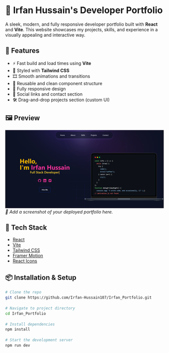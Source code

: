 # 💼 Irfan Hussain's Developer Portfolio

A sleek, modern, and fully responsive developer portfolio built with **React** and **Vite**. This website showcases my projects, skills, and experience in a visually appealing and interactive way.

## 🚀 Features

- ⚡ Fast build and load times using **Vite**
- 🎨 Styled with **Tailwind CSS**
- 🎞️ Smooth animations and transitions
- 🧩 Reusable and clean component structure
- 📱 Fully responsive design
- 🔗 Social links and contact section
- 🛠️ Drag-and-drop projects section (custom UI)

## 🖼️ Preview

![Portfolio Screenshot](./public/preview.png)  
_🔎 Add a screenshot of your deployed portfolio here._

## 🔧 Tech Stack

- [React](https://reactjs.org/)
- [Vite](https://vitejs.dev/)
- [Tailwind CSS](https://tailwindcss.com/)
- [Framer Motion](https://www.framer.com/motion/)
- [React Icons](https://react-icons.github.io/react-icons/) 

## 📦 Installation & Setup

```bash
# Clone the repo
git clone https://github.com/Irfan-Hussain107/Irfan_Portfolio.git

# Navigate to project directory
cd Irfan_Portfolio

# Install dependencies
npm install

# Start the development server
npm run dev
